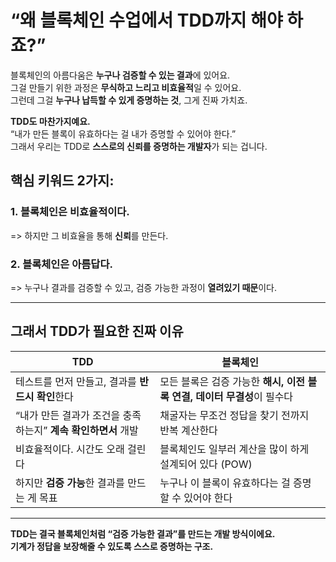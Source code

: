 # “왜 블록체인 수업에서 TDD까지 해야 하죠?”

블록체인의 아름다움은 **누구나 검증할 수 있는 결과**에 있어요.  
그걸 만들기 위한 과정은 **무식하고 느리고 비효율적**일 수 있어요.  
그런데 그걸 **누구나 납득할 수 있게 증명하는 것**, 그게 진짜 가치죠.

**TDD도 마찬가지예요.**  
“내가 만든 블록이 유효하다는 걸 내가 증명할 수 있어야 한다.”  
그래서 우리는 TDD로 **스스로의 신뢰를 증명하는 개발자**가 되는 겁니다.

## 핵심 키워드 2가지:

### 1. **블록체인은 비효율적이다.**

=> 하지만 그 비효율을 통해 **신뢰**를 만든다.

### 2. **블록체인은 아름답다.**

=> 누구나 결과를 검증할 수 있고, 검증 가능한 과정이 **열려있기 때문**이다.

---

## 그래서 TDD가 필요한 진짜 이유

| TDD                                                           | 블록체인                                                                 |
| ------------------------------------------------------------- | ------------------------------------------------------------------------ |
| 테스트를 먼저 만들고, 결과를 **반드시 확인**한다              | 모든 블록은 검증 가능한 **해시, 이전 블록 연결, 데이터 무결성**이 필수다 |
| “내가 만든 결과가 조건을 충족하는지” **계속 확인하면서** 개발 | 채굴자는 무조건 정답을 찾기 전까지 반복 계산한다                         |
| 비효율적이다. 시간도 오래 걸린다                              | 블록체인도 일부러 계산을 많이 하게 설계되어 있다 (POW)                   |
| 하지만 **검증 가능**한 결과를 만드는 게 목표                  | 누구나 이 블록이 유효하다는 걸 증명할 수 있어야 한다                     |

---

**TDD는 결국 블록체인처럼 “검증 가능한 결과”를 만드는 개발 방식이에요.**  
**기계가 정답을 보장해줄 수 있도록 스스로 증명하는 구조.**

